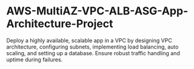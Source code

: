 # AWS-MultiAZ-VPC-ALB-ASG-App-Architecture-Project
Deploy a highly available, scalable app in a VPC by designing VPC architecture, configuring subnets, implementing load balancing, auto scaling, and setting up a database. Ensure robust traffic handling and uptime during failures.
